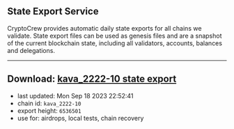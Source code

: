 ## State Export Service
CryptoCrew provides automatic daily state exports for all chains we validate. State export files can be used as genesis files and are a snapshot of the current blockchain state, including all validators, accounts, balances and delegations.

---
**Download: [kava_2222-10 state export](https://dl.ccvalidators.com/SERVICE/kava/kava_2222-10_export_6536501.json)**
---

- last updated: Mon Sep 18 2023 22:52:41
- chain id: `kava_2222-10`
- export height: `6536501`
- use for: airdrops, local tests, chain recovery
